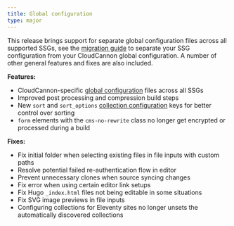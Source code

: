 ```yaml
---
title: Global configuration
type: major
---
```

This release brings support for separate global configuration files across all supported SSGs, see the [migration guide](/documentation/articles/migrating-to-global-configuration-files/) to separate your SSG configuration from your CloudCannon global configuration. A number of other general features and fixes are also included.

**Features:**

* CloudCannon-specific [global configuration](/documentation/articles/setting-global-configuration/) files across all SSGs
* Improved post processing and compression build steps
* New `sort` and `sort_options` [collection configuration](/documentation/articles/defining-your-collections/) keys for better control over sorting
* `form` elements with the `cms-no-rewrite` class no longer get encrypted or processed during a build

**Fixes:**

* Fix initial folder when selecting existing files in file inputs with custom paths
* Resolve potential failed re-authentication flow in editor
* Prevent unnecessary clones when source syncing changes
* Fix error when using certain editor link setups
* Fix Hugo `_index.html` files not being editable in some situations
* Fix SVG image previews in file inputs
* Configuring collections for Eleventy sites no longer unsets the automatically discovered collections
